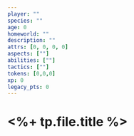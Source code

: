 ```yaml
---
player: ""
species: ""
age: 0
homeworld: ""
description: ""
attrs: [0, 0, 0, 0]
aspects: [""]
abilities: [""]
tactics: [""]
tokens: [0,0,0]
xp: 0
legacy_pts: 0
---
```


 # <%+ tp.file.title %>